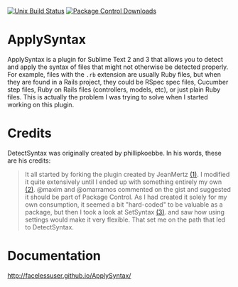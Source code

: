 [![Unix Build Status][travis-image]][travis-link]
[![Package Control Downloads][pc-image]][pc-link]
# ApplySyntax

ApplySyntax is a plugin for Sublime Text 2 and 3 that allows you to detect and apply the syntax of files that might not otherwise be detected properly. For example, files with the `.rb` extension are usually Ruby files, but when they are found in a Rails project, they could be RSpec spec files, Cucumber step files, Ruby on Rails files (controllers, models, etc), or just plain Ruby files. This is actually the problem I was trying to solve when I started working on this plugin.

# Credits

DetectSyntax was originally created by phillipkoebbe.  In his words, these are his credits:

> It all started by forking the plugin created by JeanMertz [(1)][1]. I modified it quite extensively until I ended up with something entirely my own [(2)][2]. @maxim and @omarramos commented on the gist and suggested it should be part of Package Control. As I had created it solely for my own consumption, it seemed a bit "hard-coded" to be valuable as a package, but then I took a look at SetSyntax [(3)][3]. and saw how using settings would make it very flexible. That set me on the path that led to DetectSyntax.

[1]: https://gist.github.com/925008
[2]: https://gist.github.com/1497794
[3]: https://github.com/aparajita/SetSyntax

# Documentation

http://facelessuser.github.io/ApplySyntax/

[travis-image]: https://img.shields.io/travis/facelessuser/ApplySyntax/master.svg
[travis-link]: https://travis-ci.org/facelessuser/ApplySyntax
[pc-image]: https://img.shields.io/packagecontrol/dt/ApplySyntax.svg
[pc-link]: https://packagecontrol.io/packages/ApplySyntax
